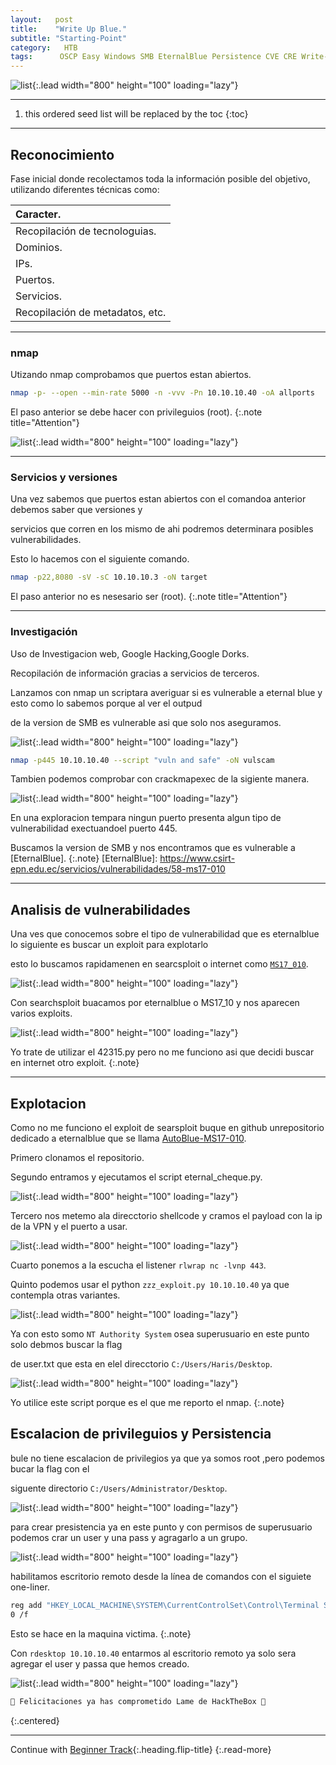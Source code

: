 ```yaml
---
layout:   post
title:    "Write Up Blue."
subtitle: "Starting-Point"
category:   HTB
tags:      OSCP Easy Windows SMB EternalBlue Persistence CVE CRE Write-Up-Machine
---
```

![list](/assets/img/blue/blue.png){:.lead width="800" height="100" loading="lazy"}

***
<!--more-->

1. this ordered seed list will be replaced by the toc
{:toc}

***

## Reconocimiento

Fase inicial donde recolectamos toda la información posible del objetivo, utilizando diferentes técnicas como:

| Caracter.                                   |
|:--------------------------------------------|
|Recopilación de tecnologuias.                |
|Dominios.                                    |
|IPs.                                         |
|Puertos.                                     |
|Servicios.                                   |
|Recopilación de metadatos, etc.              |


***
### nmap

Utizando nmap comprobamos que puertos estan abiertos.


```bash
nmap -p- --open --min-rate 5000 -n -vvv -Pn 10.10.10.40 -oA allports
```
El paso anterior se debe hacer con privileguios (root).
{:.note title="Attention"}

![list](/assets/img/blue/Kali-2022-09-12-11-21-03.png){:.lead width="800" height="100" loading="lazy"}

***
### Servicios y versiones

Una vez sabemos que puertos estan abiertos con el comandoa anterior debemos saber que versiones y 

servicios que corren en los mismo de ahi podremos determinara posibles vulnerabilidades.

Esto lo hacemos con el siguiente comando.


```bash
nmap -p22,8080 -sV -sC 10.10.10.3 -oN target
```
El paso anterior no es nesesario ser (root).
{:.note title="Attention"}

***
### Investigación

Uso de Investigacion web, Google Hacking,Google Dorks.

Recopilación de información gracias a servicios de terceros.

Lanzamos con nmap un scriptara averiguar si es vulnerable a eternal blue y esto como lo sabemos  porque al ver  el outpud 

de la version de SMB es vulnerable asi que solo nos aseguramos.

![list](/assets/img/blue/Kali-2022-09-12-12-34-31.png){:.lead width="800" height="100" loading="lazy"}

```bash
nmap -p445 10.10.10.40 --script "vuln and safe" -oN vulscam
```

Tambien podemos comprobar con crackmapexec de  la sigiente manera.

![list](/assets/img/blue/Kali-2022-09-12-12-32-08.png){:.lead width="800" height="100" loading="lazy"}

En una exploracion tempara ningun puerto presenta algun tipo de vulnerabilidad exectuandoel puerto 445.

Buscamos la version de SMB y nos encontramos que es vulnerable a [EternalBlue]. 
{:.note}
[EternalBlue]: https://www.csirt-epn.edu.ec/servicios/vulnerabilidades/58-ms17-010

***
## Analisis de vulnerabilidades

Una ves que conocemos sobre el tipo de vulnerabilidad que es eternalblue lo siguiente es buscar un exploit para explotarlo

esto lo buscamos rapidamenen en searcsploit o internet como [`MS17_010`].

[`MS17_010`]: https://www.rapid7.com/db/modules/exploit/windows/smb/ms17_010_eternalblue/

![list](/assets/img/blue/blue.png){:.lead width="800" height="100" loading="lazy"}

Con searchsploit buacamos por eternalblue o MS17_10 y nos aparecen varios exploits.

![list](/assets/img/blue/Kali-2022-09-12-11-39-14.png){:.lead width="800" height="100" loading="lazy"}

Yo trate de utilizar el 42315.py pero no me funciono asi que decidi buscar en internet otro exploit.
{:.note}

***
## Explotacion

Como no me funciono el exploit de searsploit buque en github unrepositorio dedicado a eternalblue que se llama
[AutoBlue-MS17-010]. 

[AutoBlue-MS17-010]: https://github.com/3ndG4me/AutoBlue-MS17-010

Primero clonamos el repositorio.

Segundo entramos y ejecutamos el script eternal_cheque.py.

![list](/assets/img/blue/Kali-2022-09-12-12-13-51.png){:.lead width="800" height="100" loading="lazy"}

Tercero nos metemo ala direcctorio shellcode y cramos el payload con la ip de la VPN y el puerto a usar.

![list](/assets/img/blue/Kali-2022-09-12-12-53-59.png){:.lead width="800" height="100" loading="lazy"}

Cuarto ponemos a la escucha el listener `rlwrap nc -lvnp 443`.

Quinto podemos usar el python `zzz_exploit.py 10.10.10.40` ya que contempla otras variantes.

![list](/assets/img/blue/Kali-2022-09-12-13-10-39.png){:.lead width="800" height="100" loading="lazy"}

Ya con esto somo `NT Authority System` osea superusuario en este punto solo debmos buscar la flag 

de user.txt que esta en elel direcctorio `C:/Users/Haris/Desktop`.

![list](/assets/img/blue/Kali-2022-09-12-13-10-26.png){:.lead width="800" height="100" loading="lazy"}

Yo utilice este script porque es el que me reporto el nmap.
{:.note}

## Escalacion de privileguios y Persistencia

bule no tiene escalacion de privilegios ya que ya somos root ,pero podemos bucar la flag con el 

siguente directorio `C:/Users/Administrator/Desktop`.

![list](/assets/img/blue/Kali-2022-09-12-13-09-23.png){:.lead width="800" height="100" loading="lazy"}

para crear presistencia ya en este punto y con permisos de superusuario podemos crar un user y una pass y agragarlo a un grupo.

![list](/assets/img/blue/Kali-2022-09-12-13-02-22.png){:.lead width="800" height="100" loading="lazy"}

habilitamos escritorio remoto desde la línea de comandos con el siguiete one-liner.

```bash
reg add "HKEY_LOCAL_MACHINE\SYSTEM\CurrentControlSet\Control\Terminal Server" /v fDenyTSConnections /t REG_DWORD /d
0 /f
```
Esto se hace en la maquina victima.
{:.note}

Con `rdesktop 10.10.10.40` entarmos al escritorio remoto ya solo sera agregar el user y passa que hemos creado. 

![list](/assets/img/blue/Kali-2022-09-12-13-10-51.png){:.lead width="800" height="100" loading="lazy"}


```bash
🎉 Felicitaciones ya has comprometido Lame de HackTheBox 🎉
```
{:.centered}
***
Continue with [Beginner Track](2022-09-12-Beginner%20Track.md){:.heading.flip-title}
{:.read-more}